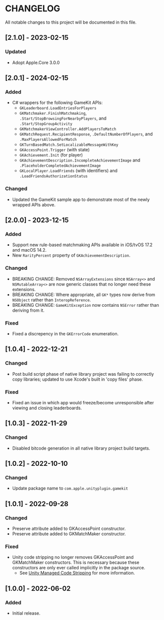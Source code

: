 # CHANGELOG
All notable changes to this project will be documented in this file.

## [2.1.0] - 2023-02-15
### Updated
- Adopt Apple.Core 3.0.0

## [2.0.1] - 2024-02-15
### Added
- C# wrappers for the following GameKit APIs:
  - `GKLeaderboard.LoadEntriesForPlayers`
  - `GKMatchmaker.FinishMatchmaking`, `.Start/StopBrowsingForNearbyPlayers`, and `.Start/StopGroupActivity`
  - `GKMatchmakerViewController.AddPlayersToMatch`
  - `GKMatchRequest.RecipientResponse`, `.DefaultNumberOfPlayers`, and `.MaxPlayersAllowedForMatch`
  - `GKTurnBasedMatch.SetLocalizableMessageWithKey`
  - `GKAccessPoint.Trigger` (with state)
  - `GKAchievement.Init` (for player)
  - `GKAchievementDescription.IncompleteAchievementImage` and `.PlaceholderCompletedAchievementImage`
  - `GKLocalPlayer.LoadFriends` (with identifiers) and `.LoadFriendsAuthorizationStatus`
### Changed
  - Updated the GameKit sample app to demonstrate most of the newly wrapped APIs above.

## [2.0.0] - 2023-12-15
### Added
- Support new rule-based matchmaking APIs available in iOS/tvOS 17.2 and macOS 14.2.
- New `RarityPercent` property of `GKAchievementDescription`.
### Changed
- BREAKING CHANGE: Removed `NSArrayExtensions` since `NSArray<>` and `NSMutableArray<>` are now generic classes that no longer need these extensions.
- BREAKING CHANGE: Where appropriate, all `GK*` types now derive from `NSObject` rather than `InteropReference`.
- BREAKING CHANGE: `GameKitException` now contains `NSError` rather than deriving from it.
### Fixed
- Fixed a discrepency in the `GKErrorCode` enumeration.

## [1.0.4] - 2022-12-21
### Changed
- Post build script phase of native library project was failing to correctly copy libraries; updated to use Xcode's built in 'copy files' phase.
### Fixed
- Fixed an issue in which app would freeze/become unresponsible after viewing and closing leaderboards.

## [1.0.3] - 2022-11-29
### Changed
- Disabled bitcode generation in all native library project build targets.

## [1.0.2] - 2022-10-10
### Changed
- Update package name to `com.apple.unityplugin.gamekit`

## [1.0.1] - 2022-09-28
### Changed
- Preserve attribute added to GKAccessPoint constructor.
- Preserve attribute added to GKMatchMaker constructor.
### Fixed
- Unity code stripping no longer removes GKAccessPoint and GKMatchMaker constructors. This is necessary because these constructors are only ever called implicitly in the package source.
  - See [Unity Managed Code Stripping](https://docs.unity3d.com/Manual/ManagedCodeStripping.html) for more information.

## [1.0.0] - 2022-06-02
### Added
- Initial release.
